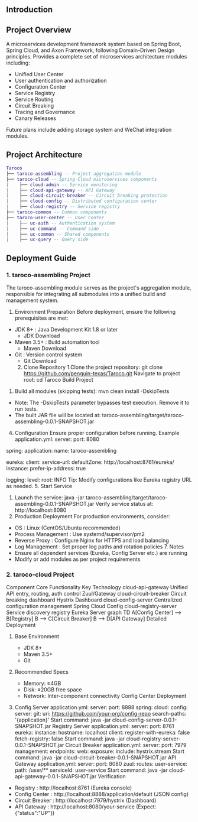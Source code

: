 ## Introduction

## Project Overview

A microservices development framework system based on Spring Boot, Spring Cloud, and Axon Framework, following Domain-Driven Design principles. Provides a complete set of microservices architecture modules including:
- Unified User Center
- User authentication and authorization
- Configuration Center
- Service Registry
- Service Routing
- Circuit Breaking
- Tracing and Governance
- Canary Releases

Future plans include adding storage system and WeChat integration modules.

## Project Architecture

```lua
Taroco
├── taroco-assembling -- Project aggregation module
├── taroco-cloud -- Spring Cloud microservices components
|    ├── cloud-admin -- Service monitoring
|    ├── cloud-api-gateway -- API Gateway
|    ├── cloud-circuit-breaker -- Circuit breaking protection
|    ├── cloud-config -- Distributed configuration center
|    ├── cloud-registry -- Service registry
├── taroco-common -- Common components
├── taroco-user-center -- User Center
|    ├── uc-auth -- Authentication system
|    ├── uc-command -- Command side
|    ├── uc-common -- Shared components
|    ├── uc-query -- Query side
```
## Deployment Guide
### 1. taroco-assembling Project
The taroco-assembling module serves as the project's aggregation module, responsible for integrating all submodules into a unified build and management system.
 1. Environment Preparation
Before deployment, ensure the following prerequisites are met:

- JDK 8+ : Java Development Kit 1.8 or later
  - JDK Download
- Maven 3.5+ : Build automation tool
  - Maven Download
- Git : Version control system
  - Git Download 
  2. Clone Repository
1.Clone the project repository:
git clone https://github.com/penguin-texas/Taroco.git
Navigate to project root:
cd Taroco
Build Project
1. Build all modules (skipping tests):
mvn clean install -DskipTests
- Note: The -DskipTests parameter bypasses test execution. Remove it to run tests.
- The built JAR file will be located at:
taroco-assembling/target/taroco-assembling-0.0.1-SNAPSHOT.jar
4. Configuration
Ensure proper configuration before running. Example application.yml:
server:
  port: 8080

spring:
  application:
    name: taroco-assembling

eureka:
  client:
    service-url:
      defaultZone: http://localhost:8761/eureka/
  instance:
    prefer-ip-address: true

logging:
  level:
    root: INFO
    Tip: Modify configurations like Eureka registry URL as needed.
 5. Start Service
1. Launch the service:
java -jar taroco-assembling/target/taroco-assembling-0.0.1-SNAPSHOT.jar
Verify service status at:
http://localhost:8080
6. Production Deployment
For production environments, consider:

- OS : Linux (CentOS/Ubuntu recommended)
- Process Management : Use systemd/supervisor/pm2
- Reverse Proxy : Configure Nginx for HTTPS and load balancing
- Log Management : Set proper log paths and rotation policies 7. Notes
- Ensure all dependent services (Eureka, Config Server etc.) are running
- Modify or add modules as per project requirements
### 2. taroco-cloud Project
Component Core Functionality Key Technology cloud-api-gateway Unified API entry, routing, auth control Zuul/Gateway cloud-circuit-breaker Circuit breaking dashboard Hystrix Dashboard cloud-config-server Centralized configuration management Spring Cloud Config cloud-registry-server Service discovery registry Eureka Server
graph TD
    A[Config Center] --> B[Registry]
    B --> C[Circuit Breaker]
    B --> D[API Gateway]
    Detailed Deployment
1. Base Environment
   
   - JDK 8+
   - Maven 3.5+
   - Git
2. Recommended Specs
   
   - Memory: ≥4GB
   - Disk: ≥20GB free space
   - Network: Inter-component connectivity Config Center Deployment
1. Config Server application.yml:
server:
  port: 8888
spring:
  cloud:
    config:
      server:
        git:
          uri: https://github.com/your-org/config-repo
          search-paths: '{application}'
          Start command:
          java -jar cloud-config-server-0.0.1-SNAPSHOT.jar
          Registry Server application.yml:
          server:
  port: 8761
eureka:
  instance:
    hostname: localhost
  client:
    register-with-eureka: false
    fetch-registry: false
    Start command:
    java -jar cloud-registry-server-0.0.1-SNAPSHOT.jar
    Circuit Breaker application.yml:
    server:
  port: 7979
management:
  endpoints:
    web:
      exposure:
        include: hystrix.stream
        Start command:
        java -jar cloud-circuit-breaker-0.0.1-SNAPSHOT.jar
        API Gateway application.yml:
        server:
  port: 8080
zuul:
  routes:
    user-service:
      path: /user/**
      serviceId: user-service
      Start command:
      java -jar cloud-api-gateway-0.0.1-SNAPSHOT.jar
      Verification
- Registry : http://localhost:8761 (Eureka console)
- Config Center : http://localhost:8888/application/default (JSON config)
- Circuit Breaker : http://localhost:7979/hystrix (Dashboard)
- API Gateway : http://localhost:8080/your-service (Expect: {"status":"UP"})
<!-- by zlg -->

<!-- by zzh -->



